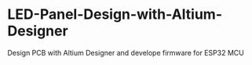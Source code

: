# LED-Panel-Design-with-Altium-Designer
Design PCB with Altium Designer and develope firmware for ESP32 MCU
